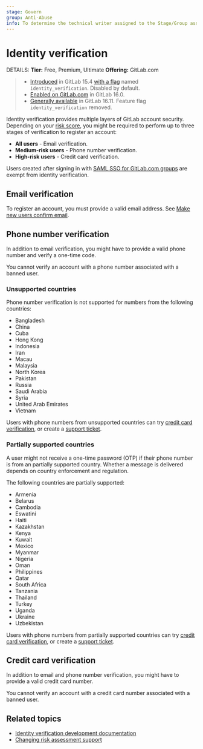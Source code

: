 ```yaml
---
stage: Govern
group: Anti-Abuse
info: To determine the technical writer assigned to the Stage/Group associated with this page, see https://handbook.gitlab.com/handbook/product/ux/technical-writing/#assignments
---
```


# Identity verification

DETAILS:
**Tier:** Free, Premium, Ultimate
**Offering:** GitLab.com

> - [Introduced](https://gitlab.com/gitlab-org/gitlab/-/merge_requests/95722) in GitLab 15.4 [with a flag](../administration/feature_flags.md) named `identity_verification`. Disabled by default.
> - [Enabled on GitLab.com](https://gitlab.com/gitlab-org/gitlab/-/issues/371389) in GitLab 16.0.
> - [Generally available](https://gitlab.com/gitlab-org/gitlab/-/issues/371389) in GitLab 16.11. Feature flag `identity_verification` removed.

Identity verification provides multiple layers of GitLab account security.
Depending on your [risk score](../integration/arkose.md), you might be required to perform up to
three stages of verification to register an account:

- **All users** - Email verification.
- **Medium-risk users** - Phone number verification.
- **High-risk users** - Credit card verification.

Users created after signing in with [SAML SSO for GitLab.com groups](../user/group/saml_sso/index.md) are exempt from identity verification.

## Email verification

To register an account, you must provide a valid email address.
See [Make new users confirm email](user_email_confirmation.md).

## Phone number verification

In addition to email verification, you might have to provide a valid phone number and verify a one-time code.

You cannot verify an account with a phone number associated with a banned user.

### Unsupported countries

Phone number verification is not supported for numbers from the following countries:

- Bangladesh
- China
- Cuba
- Hong Kong
- Indonesia
- Iran
- Macau
- Malaysia
- North Korea
- Pakistan
- Russia
- Saudi Arabia
- Syria
- United Arab Emirates
- Vietnam

Users with phone numbers from unsupported countries can try [credit card verification](#credit-card-verification), or create a [support ticket](https://about.gitlab.com/support/).

### Partially supported countries

A user might not receive a one-time password (OTP) if their phone number is from an partially supported country. Whether a message is delivered depends on country enforcement and regulation.

The following countries are partially supported:

- Armenia
- Belarus
- Cambodia
- Eswatini
- Haiti
- Kazakhstan
- Kenya
- Kuwait
- Mexico
- Myanmar
- Nigeria
- Oman
- Philippines
- Qatar
- South Africa
- Tanzania
- Thailand
- Turkey
- Uganda
- Ukraine
- Uzbekistan

Users with phone numbers from partially supported countries can try [credit card verification](#credit-card-verification), or create a [support ticket](https://about.gitlab.com/support/).

## Credit card verification

In addition to email and phone number verification, you might have to provide a valid credit card number.

You cannot verify an account with a credit card number associated with a banned user.

## Related topics

- [Identity verification development documentation](../development/identity_verification.md)
- [Changing risk assessment support](https://handbook.gitlab.com/handbook/support/workflows/reinstating-blocked-accounts/#change-risk-assessment-credit-card-verification)
